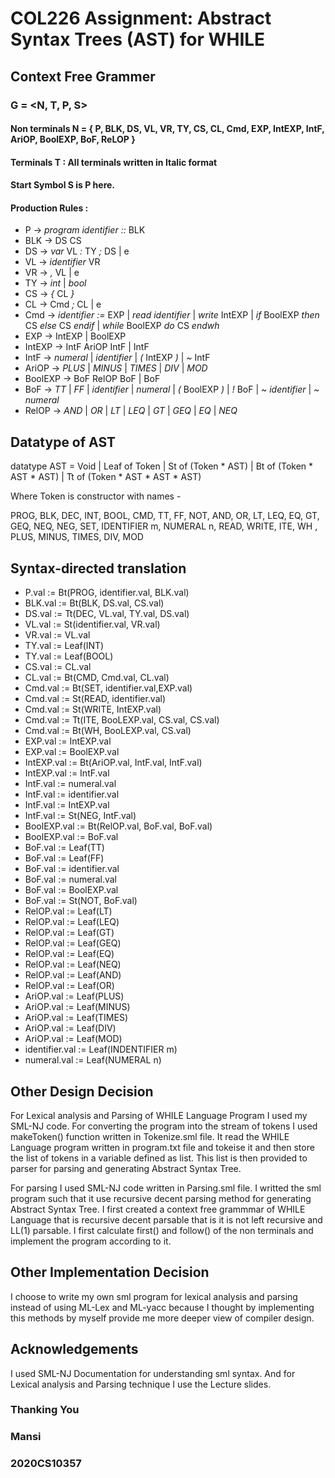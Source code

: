 # COL226 Assignment: Abstract Syntax Trees (AST) for WHILE

## Context Free Grammer
### G = <N, T, P, S>

#### Non terminals N = { P, BLK, DS, VL, VR, TY, CS, CL, Cmd, EXP, IntEXP, IntF, AriOP, BoolEXP, BoF, ReLOP }

#### Terminals T : All terminals written in Italic format

#### Start Symbol S is P here.

#### Production Rules :

- P -> _program identifier ::_ BLK
- BLK -> DS CS
- DS -> _var_ VL _:_ TY _;_ DS | e
- VL -> _identifier_ VR
- VR -> _,_ VL | e
- TY -> _int_ | _bool_
- CS -> _{_  CL  _}_
- CL -> Cmd _;_ CL | e
- Cmd -> _identifier :=_ EXP | _read identifier_ | _write_ IntEXP |
 _if_ BoolEXP _then_ CS _else_ CS _endif_ | _while_ BoolEXP _do_ CS _endwh_
- EXP -> IntEXP | BoolEXP
- IntEXP -> IntF AriOP IntF | IntF
- IntF -> _numeral_ | _identifier_ | _(_ IntEXP _)_ | _~_ IntF
- AriOP -> _PLUS_ | _MINUS_ | _TIMES_ | _DIV_ | _MOD_
- BoolEXP -> BoF RelOP BoF | BoF
- BoF -> _TT_ | _FF_ | _identifier_ | _numeral_ | _(_ BoolEXP _)_ | 
_!_ BoF | ~ _identifier_ | _~_ _numeral_
- RelOP -> _AND_ | _OR_ | _LT_ | _LEQ_ | _GT_ | _GEQ_ | _EQ_ | _NEQ_

## Datatype of AST

datatype AST = Void | Leaf of Token | St of (Token * AST) | Bt of (Token * AST * AST) | Tt of (Token * AST * AST * AST)

Where Token is constructor with names -

PROG, BLK, DEC, INT, BOOL, CMD, TT, FF, NOT, AND, OR, LT, LEQ, EQ, GT, GEQ, NEQ, NEG, SET, IDENTIFIER m, NUMERAL n, READ, WRITE, ITE, WH , PLUS, MINUS, TIMES, DIV, MOD

## Syntax-directed translation

- P.val := Bt(PROG, identifier.val, BLK.val)
- BLK.val := Bt(BLK, DS.val, CS.val)
- DS.val := Tt(DEC, VL.val, TY.val, DS.val)
- VL.val := St(identifier.val, VR.val)
- VR.val := VL.val
- TY.val := Leaf(INT)
- TY.val := Leaf(BOOL)
- CS.val := CL.val
- CL.val := Bt(CMD, Cmd.val, CL.val)
- Cmd.val := Bt(SET, identifier.val,EXP.val)
- Cmd.val := St(READ, identifier.val)
- Cmd.val := St(WRITE, IntEXP.val)
- Cmd.val := Tt(ITE, BooLEXP.val, CS.val, CS.val)
- Cmd.val := Bt(WH, BooLEXP.val, CS.val)
- EXP.val := IntEXP.val
- EXP.val := BoolEXP.val
- IntEXP.val := Bt(AriOP.val, IntF.val, IntF.val)
- IntEXP.val := IntF.val
- IntF.val := numeral.val
- IntF.val := identifier.val
- IntF.val := IntEXP.val
- IntF.val := St(NEG, IntF.val)
- BoolEXP.val := Bt(RelOP.val, BoF.val, BoF.val)
- BoolEXP.val := BoF.val
- BoF.val := Leaf(TT)
- BoF.val := Leaf(FF)
- BoF.val := identifier.val
- BoF.val := numeral.val
- BoF.val := BoolEXP.val
- BoF.val := St(NOT, BoF.val)
- RelOP.val := Leaf(LT)
- RelOP.val := Leaf(LEQ)
- RelOP.val := Leaf(GT)
- RelOP.val := Leaf(GEQ)
- RelOP.val := Leaf(EQ)
- RelOP.val := Leaf(NEQ)
- RelOP.val := Leaf(AND)
- RelOP.val := Leaf(OR)
- AriOP.val := Leaf(PLUS)
- AriOP.val := Leaf(MINUS)
- AriOP.val := Leaf(TIMES)
- AriOP.val := Leaf(DIV)
- AriOP.val := Leaf(MOD)
- identifier.val := Leaf(INDENTIFIER m)
- numeral.val := Leaf(NUMERAL n)

## Other Design Decision

For Lexical analysis and Parsing of WHILE Language Program I used my SML-NJ code. For converting the program into the stream of tokens 
I used makeToken() function written in Tokenize.sml file. It read the WHILE Language program written in program.txt file and 
tokeise it and then store the list of tokens in a variable defined as list. This list is then provided to parser for 
parsing and generating Abstract Syntax Tree.

For parsing I used SML-NJ code written in Parsing.sml file. I writted the sml program such that it use recursive decent parsing method for generating Abstract Syntax Tree. I first created a context free grammmar of WHILE Language that is recursive decent parsable that is it is not left recursive and LL(1) parsable. I first calculate first() and follow() of the non terminals and implement the program according to it.

## Other Implementation Decision

I choose to write my own sml program for lexical analysis and parsing instead of using ML-Lex and ML-yacc because I thought by implementing this methods by myself provide me more deeper view of compiler design.

## Acknowledgements

I used SML-NJ Documentation for understanding sml syntax. And for Lexical analysis and Parsing technique I use the Lecture slides.

### Thanking You
### Mansi
### 2020CS10357


